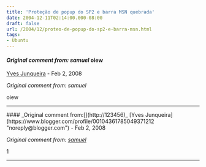 ```yaml
---
title: 'Proteção de popup do SP2 e barra MSN quebrada'
date: 2004-12-11T02:14:00.000-08:00
draft: false
url: /2004/12/proteo-de-popup-do-sp2-e-barra-msn.html
tags: 
- Ubuntu
---
```


#### _Original comment from: samuel_ oiew
[Yves Junqueira](https://www.blogger.com/profile/00104361785049371212 "noreply@blogger.com") - <time datetime="2008-02-12T02:24:00.000-08:00">Feb 2, 2008</time>

_Original comment from: samuel_  
  
oiew
<hr />
#### _Original comment from:[](http://123456)_
[Yves Junqueira](https://www.blogger.com/profile/00104361785049371212 "noreply@blogger.com") - <time datetime="2008-02-12T02:24:00.001-08:00">Feb 2, 2008</time>

_Original comment from: [samuel](http://123456)_  
  
1
<hr />
